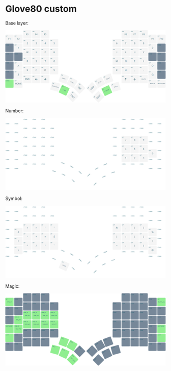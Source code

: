 # Glove80 custom

Base layer:

![base](./layer0.png)

Number:

![number](./layer1.png)

Symbol:

![symbol](./layer2.png)

Magic:

![magic](./layer3.png)
